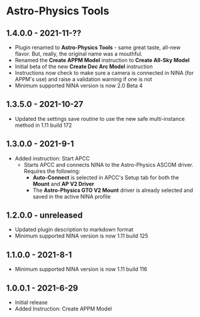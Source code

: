 ﻿# Astro-Physics Tools

## 1.4.0.0 - 2021-11-??
* Plugin renamed to **Astro-Physics Tools** - same great taste, all-new flavor. But, really, the original name was a mouthful.
* Renamed the **Create APPM Model** instruction to **Create All-Sky Model**
* Initial beta of the new **Create Dec Arc Model** instruction
* Instructions now check to make sure a camera is connected in NINA (for APPM's use) and raise a validation warning if one is not
* Minimum supported NINA version is now 2.0 Beta 4

## 1.3.5.0 - 2021-10-27
* Updated the settings save routine to use the new safe multi-instance method in 1.11 build 172

## 1.3.0.0 - 2021-9-1
* Added instruction: Start APCC
    - Starts APCC and connects NINA to the Astro-Physics ASCOM driver. Requires the following:
        * **Auto-Connect** is selected in APCC's Setup tab for both the **Mount** and **AP V2 Driver**
        * The **Astro-Physics GTO V2 Mount** driver is already selected and saved in the active NINA profile

## 1.2.0.0 - unreleased
* Updated plugin description to markdown format
* Minimum supported NINA version is now 1.11 build 125

## 1.1.0.0 - 2021-8-1
* Minimum supported NINA version is now 1.11 build 116

## 1.0.0.1 - 2021-6-29

* Initial release
* Added Instruction: Create APPM Model